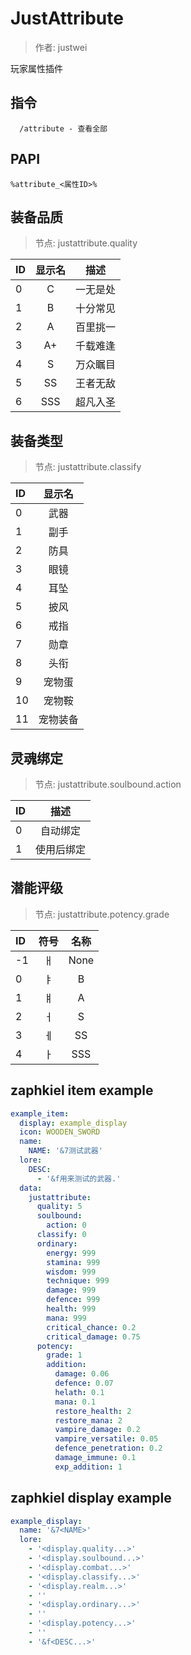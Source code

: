 # JustAttribute

> 作者: justwei

玩家属性插件

## 指令
```text
  /attribute - 查看全部
```

## PAPI
```text
%attribute_<属性ID>%
```

## 装备品质
> 节点: justattribute.quality

| ID | 显示名 | 描述 |
| :-----| :----: | :----: |
| 0 | C | 一无是处 |
| 1 | B | 十分常见 |
| 2 | A | 百里挑一 |
| 3 | A+ | 千载难逢 |
| 4 | S | 万众瞩目 |
| 5 | SS | 王者无敌 |
| 6 | SSS | 超凡入圣 |

## 装备类型
> 节点: justattribute.classify

| ID | 显示名 |
| :-----| :----: |
| 0 | 武器 |
| 1 | 副手 |
| 2 | 防具 |
| 3 | 眼镜 |
| 4 | 耳坠 |
| 5 | 披风 |
| 6 | 戒指 |
| 7 | 勋章 |
| 8 | 头衔 |
| 9 | 宠物蛋 |
| 10 | 宠物鞍 |
| 11 | 宠物装备 |

## 灵魂绑定
> 节点: justattribute.soulbound.action

| ID | 描述 |
| :-----| :----: |
| 0 | 自动绑定 |
| 1 | 使用后绑定 |

## 潜能评级
> 节点: justattribute.potency.grade

| ID | 符号 | 名称 |
| :-----| :----: | :----: |
| -1 | ㅐ | None |
| 0 | ㅑ | B |
| 1 | ㅒ | A |
| 2 | ㅓ | S |
| 3 | ㅔ | SS |
| 4 | ㅏ | SSS |

## zaphkiel item example
```yaml
example_item:
  display: example_display
  icon: WOODEN_SWORD
  name:
    NAME: '&7测试武器'
  lore:
    DESC:
      - '&f用来测试的武器.'
  data:
    justattribute:
      quality: 5
      soulbound:
        action: 0
      classify: 0
      ordinary:
        energy: 999
        stamina: 999
        wisdom: 999
        technique: 999
        damage: 999
        defence: 999
        health: 999
        mana: 999
        critical_chance: 0.2
        critical_damage: 0.75
      potency:
        grade: 1
        addition:
          damage: 0.06
          defence: 0.07
          helath: 0.1
          mana: 0.1
          restore_health: 2
          restore_mana: 2
          vampire_damage: 0.2
          vampire_versatile: 0.05
          defence_penetration: 0.2
          damage_immune: 0.1
          exp_addition: 1
```

## zaphkiel display example
```yaml
example_display:
  name: '&7<NAME>'
  lore:
    - '<display.quality...>'
    - '<display.soulbound...>'
    - '<display.combat...>'
    - '<display.classify...>'
    - '<display.realm...>'
    - ''
    - '<display.ordinary...>'
    - ''
    - '<display.potency...>'
    - ''
    - '&f<DESC...>'
```